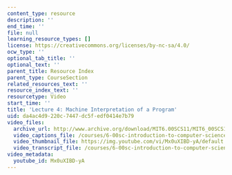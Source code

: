 ```yaml
---
content_type: resource
description: ''
end_time: ''
file: null
learning_resource_types: []
license: https://creativecommons.org/licenses/by-nc-sa/4.0/
ocw_type: ''
optional_tab_title: ''
optional_text: ''
parent_title: Resource Index
parent_type: CourseSection
related_resources_text: ''
resource_index_text: ''
resourcetype: Video
start_time: ''
title: 'Lecture 4: Machine Interpretation of a Program'
uid: da4ac4d9-220c-7447-dc5f-edf0414e7b79
video_files:
  archive_url: http://www.archive.org/download/MIT6.00SCS11/MIT6_00SCS11_lec04_300k.mp4
  video_captions_file: /courses/6-00sc-introduction-to-computer-science-and-programming-spring-2011/bb3f67f2b3f55864b0c7515e78bfc753_Mx0uXIBD-yA.vtt
  video_thumbnail_file: https://img.youtube.com/vi/Mx0uXIBD-yA/default.jpg
  video_transcript_file: /courses/6-00sc-introduction-to-computer-science-and-programming-spring-2011/93ac33e0d8603b4dc6b449dfc82966b1_Mx0uXIBD-yA.pdf
video_metadata:
  youtube_id: Mx0uXIBD-yA
---
```

